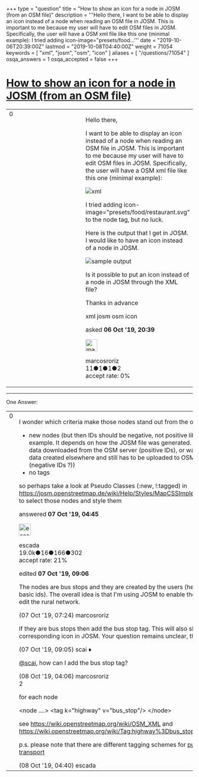 +++
type = "question"
title = "How to show an icon for a node in JOSM (from an OSM file)"
description = '''Hello there, I want to be able to display an icon instead of a node when reading an OSM file in JOSM. This is important to me because my user will have to edit OSM files in JOSM. Specifically, the user will have a OSM xml file like this one (minimal example):  I tried adding icon-image=&quot;presets/food...'''
date = "2019-10-06T20:39:00Z"
lastmod = "2019-10-08T04:40:00Z"
weight = 71054
keywords = [ "xml", "josm", "osm", "icon" ]
aliases = [ "/questions/71054" ]
osqa_answers = 1
osqa_accepted = false
+++

<div class="headNormal">

# [How to show an icon for a node in JOSM (from an OSM file)](/questions/71054/how-to-show-an-icon-for-a-node-in-josm-from-an-osm-file)

</div>

<div id="main-body">

<div id="askform">

<table id="question-table" style="width:100%;">
<colgroup>
<col style="width: 50%" />
<col style="width: 50%" />
</colgroup>
<tbody>
<tr>
<td style="width: 30px; vertical-align: top"><div class="vote-buttons">
<span id="post-71054-upvote" class="ajax-command post-vote up" rel="nofollow" title="I like this post (click again to cancel)"> </span>
<div id="post-71054-score" class="post-score" title="current number of votes">
0
</div>
<span id="post-71054-downvote" class="ajax-command post-vote down" rel="nofollow" title="I dont like this post (click again to cancel)"> </span> <span id="favorite-mark" class="ajax-command favorite-mark" rel="nofollow" title="mark/unmark this question as favorite (click again to cancel)"> </span>
<div id="favorite-count" class="favorite-count">
&#10;</div>
</div></td>
<td><div id="item-right">
<div class="question-body">
<p>Hello there,</p>
<p>I want to be able to display an icon instead of a node when reading an OSM file in JOSM. This is important to me because my user will have to edit OSM files in JOSM. Specifically, the user will have a OSM xml file like this one (minimal example):</p>
<p><img src="https://i.imgur.com/0Vcfdzt.png" alt="xml" /></p>
<p>I tried adding icon-image="presets/food/restaurant.svg" to the node tag, but no luck.</p>
<p>Here is the output that I get in JOSM. I would like to have an icon instead of a node in JOSM.</p>
<p><img src="https://i.imgur.com/VsIv4Xn.png" alt="sample output" /></p>
<p>Is it possible to put an icon instead of a node in JOSM through the XML file?</p>
<p>Thanks in advance</p>
</div>
<div id="question-tags" class="tags-container tags">
<span class="post-tag tag-link-xml" rel="tag" title="see questions tagged &#39;xml&#39;">xml</span> <span class="post-tag tag-link-josm" rel="tag" title="see questions tagged &#39;josm&#39;">josm</span> <span class="post-tag tag-link-osm" rel="tag" title="see questions tagged &#39;osm&#39;">osm</span> <span class="post-tag tag-link-icon" rel="tag" title="see questions tagged &#39;icon&#39;">icon</span>
</div>
<div id="question-controls" class="post-controls">
&#10;</div>
<div class="post-update-info-container">
<div class="post-update-info post-update-info-user">
<p>asked <strong>06 Oct '19, 20:39</strong></p>
<img src="https://secure.gravatar.com/avatar/7cb04b4cdba3ef7b990e21206f891f4d?s=32&amp;d=identicon&amp;r=g" class="gravatar" width="32" height="32" alt="marcosroriz&#39;s gravatar image" />
<p><span>marcosroriz</span><br />
<span class="score" title="11 reputation points">11</span><span title="1 badges"><span class="badge1">●</span><span class="badgecount">1</span></span><span title="1 badges"><span class="silver">●</span><span class="badgecount">1</span></span><span title="2 badges"><span class="bronze">●</span><span class="badgecount">2</span></span><br />
<span class="accept_rate" title="Rate of the user&#39;s accepted answers">accept rate:</span> <span title="marcosroriz has no accepted answers">0%</span></p>
</img>
</div>
</div>
<div id="comments-container-71054" class="comments-container">
&#10;</div>
<div id="comment-tools-71054" class="comment-tools">
&#10;</div>
<div class="clear">
&#10;</div>
<div id="comment-71054-form-container" class="comment-form-container">
&#10;</div>
<div class="clear">
&#10;</div>
</div></td>
</tr>
</tbody>
</table>

------------------------------------------------------------------------

<div class="tabBar">

<span id="sort-top"></span>

<div class="headQuestions">

One Answer:

</div>

</div>

<span id="71056"></span>

<div id="answer-container-71056" class="answer">

<table style="width:100%;">
<colgroup>
<col style="width: 50%" />
<col style="width: 50%" />
</colgroup>
<tbody>
<tr>
<td style="width: 30px; vertical-align: top"><div class="vote-buttons">
<span id="post-71056-upvote" class="ajax-command post-vote up" rel="nofollow" title="I like this post (click again to cancel)"> </span>
<div id="post-71056-score" class="post-score" title="current number of votes">
0
</div>
<span id="post-71056-downvote" class="ajax-command post-vote down" rel="nofollow" title="I dont like this post (click again to cancel)"> </span>
</div></td>
<td><div class="item-right">
<div class="answer-body">
<p>I wonder which criteria make those nodes stand out from the others:</p>
<ul>
<li>new nodes (but then IDs should be negative, not positive like in your example. It depends on how the JOSM file was generated. Was the data downloaded from the OSM server (positive IDs), or was the data created elsewhere and still has to be uploaded to OSM (negative IDs ?))</li>
<li>no tags</li>
</ul>
<p>so perhaps take a look at Pseudo Classes (:new, !:tagged) in <a href="https://josm.openstreetmap.de/wiki/Help/Styles/MapCSSImplementation">https://josm.openstreetmap.de/wiki/Help/Styles/MapCSSImplementation</a> to select those nodes and style them</p>
</div>
<div class="answer-controls post-controls">
&#10;</div>
<div class="post-update-info-container">
<div class="post-update-info post-update-info-user">
<p>answered <strong>07 Oct '19, 04:45</strong></p>
<img src="https://secure.gravatar.com/avatar/813a136afe7d4c95fd5bccdd78705e0e?s=32&amp;d=identicon&amp;r=g" class="gravatar" width="32" height="32" alt="escada&#39;s gravatar image" />
<p><span>escada</span><br />
<span class="score" title="19043 reputation points"><span>19.0k</span></span><span title="16 badges"><span class="badge1">●</span><span class="badgecount">16</span></span><span title="166 badges"><span class="silver">●</span><span class="badgecount">166</span></span><span title="302 badges"><span class="bronze">●</span><span class="badgecount">302</span></span><br />
<span class="accept_rate" title="Rate of the user&#39;s accepted answers">accept rate:</span> <span title="escada has 97 accepted answers">21%</span></p>
</img>
</div>
<div class="post-update-info post-update-info-edited">
<p><span> edited <strong>07 Oct '19, 09:06</strong> </span></p>
</div>
</div>
<div id="comments-container-71056" class="comments-container">
<span id="71058"></span>
<div id="comment-71058" class="comment">
<div id="post-71058-score" class="comment-score">
&#10;</div>
<div class="comment-text">
<p>The nodes are bus stops and they are created by the users (hence the basic ids). The overall idea is that I'm using JOSM to enable the users to edit the rural network.</p>
</div>
<div id="comment-71058-info" class="comment-info">
<span class="comment-age">(07 Oct '19, 07:24)</span> <span class="comment-user userinfo">marcosroriz</span>
</div>
</div>
<span id="71059"></span>
<div id="comment-71059" class="comment">
<div id="post-71059-score" class="comment-score">
&#10;</div>
<div class="comment-text">
<p>If they are bus stops then add the bus stop tag. This will also show a corresponding icon in JOSM. Your question remains unclear, though.</p>
</div>
<div id="comment-71059-info" class="comment-info">
<span class="comment-age">(07 Oct '19, 09:05)</span> <span class="comment-user userinfo">scai ♦</span>
</div>
</div>
<span id="71069"></span>
<div id="comment-71069" class="comment">
<div id="post-71069-score" class="comment-score">
&#10;</div>
<div class="comment-text">
<p><a href="https://help.openstreetmap.org/users/158/scai"></a><a href="https://help.openstreetmap.org/users/158/scai">@scai</a>, how can I add the bus stop tag?</p>
</div>
<div id="comment-71069-info" class="comment-info">
<span class="comment-age">(08 Oct '19, 04:06)</span> <span class="comment-user userinfo">marcosroriz</span>
</div>
</div>
<span id="71070"></span>
<div id="comment-71070" class="comment">
<div id="post-71070-score" class="comment-score">
2
</div>
<div class="comment-text">
<p>for each node</p>
<p>&lt;node ....&gt; &lt;tag k="highway" v="bus_stop"/&gt; &lt;/node&gt;</p>
<p>see <a href="https://wiki.openstreetmap.org/wiki/OSM_XML">https://wiki.openstreetmap.org/wiki/OSM_XML</a> and <a href="https://wiki.openstreetmap.org/wiki/Tag:highway%3Dbus_stop">https://wiki.openstreetmap.org/wiki/Tag:highway%3Dbus_stop</a></p>
<p>p.s. please note that there are different tagging schemes for <a href="https://wiki.openstreetmap.org/wiki/Public_transport">public transport</a></p>
</div>
<div id="comment-71070-info" class="comment-info">
<span class="comment-age">(08 Oct '19, 04:40)</span> <span class="comment-user userinfo">escada</span>
</div>
</div>
</div>
<div id="comment-tools-71056" class="comment-tools">
&#10;</div>
<div class="clear">
&#10;</div>
<div id="comment-71056-form-container" class="comment-form-container">
&#10;</div>
<div class="clear">
&#10;</div>
</div></td>
</tr>
</tbody>
</table>

</div>

<div class="paginator-container-left">

</div>

</div>

</div>

